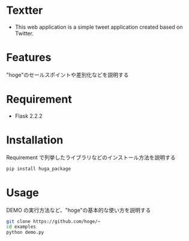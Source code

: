 # Textter

- This web application is a simple tweet application created based on Twitter.

# Features

"hoge"のセールスポイントや差別化などを説明する

# Requirement

- Flask 2.2.2

# Installation

Requirement で列挙したライブラリなどのインストール方法を説明する

```bash
pip install huga_package
```

# Usage

DEMO の実行方法など、"hoge"の基本的な使い方を説明する

```bash
git clone https://github.com/hoge/~
cd examples
python demo.py
```
